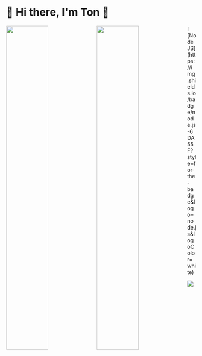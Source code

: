 # 🌳 Hi there, I'm Ton 👋


<img align="left" width="47%" src="https://github-readme-stats.vercel.app/api?username=MCPETH&theme=radical" />
<img align="left" width="47%" src="https://github-readme-stats.vercel.app/api/top-langs/?username=MCPETH&layout=compact&theme=radical" />
![NodeJS](https://img.shields.io/badge/node.js-6DA55F?style=for-the-badge&logo=node.js&logoColor=white)




[<img align="center" src="https://img.shields.io/badge/Personal%20Site-mcpeth.com-green">](https://mcpeth.com)
